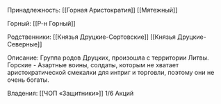 Принадлежность:
[[Горная Аристократия]]
[[Мятежный]]

Горный:
[[Р-н Горный]]

Родственники:
[[Князья Друцкие-Сортовские]]
[[Князья Друцкие-Северные]]

Описание:
Группа родов Друцких, произошла с территории Литвы. 
Горские - Азартные воины, солдаты, которым не хватает аристократической смекалки для интриг и торговли, поэтому они не очень богаты. 

Владения:
[[ЧОП «Защитники»]] 1/6 Акций